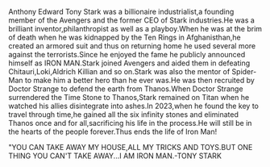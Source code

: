 Anthony Edward Tony Stark was a billionaire industrialist,a founding member of the Avengers and the former CEO of Stark industries.He was a brilliant inventor,philanthropist as well as a playboy.When he was at the brim of death when he was kidnapped by the Ten Rings in Afghanisthan,he created an armored suit and thus on returning home he used several more  against the terrorists.Since he enjoyed the fame he publicly announced himself as IRON MAN.Stark joined Avengers and aided them in defeating Chitauri,Loki,Aldrich Killian and so on.Stark was also the mentor of Spider-Man to make him a better hero than he ever was.He was then recruited by Doctor Strange to defend the earth from Thanos.When Doctor Strange surrendered the Time Stone to Thanos,Stark remained on Titan when he watched his allies disintegrate into ashes.In 2023,when he found the key to travel through time,he gained all the six infinity stones and eliminated Thanos once and for all,sacrificing his life in the process.He will still be in the hearts of the people forever.Thus ends the life of Iron Man!

"YOU CAN TAKE AWAY MY HOUSE,ALL MY TRICKS AND TOYS.BUT ONE THING YOU CAN'T TAKE AWAY...I AM IRON MAN.-TONY STARK
